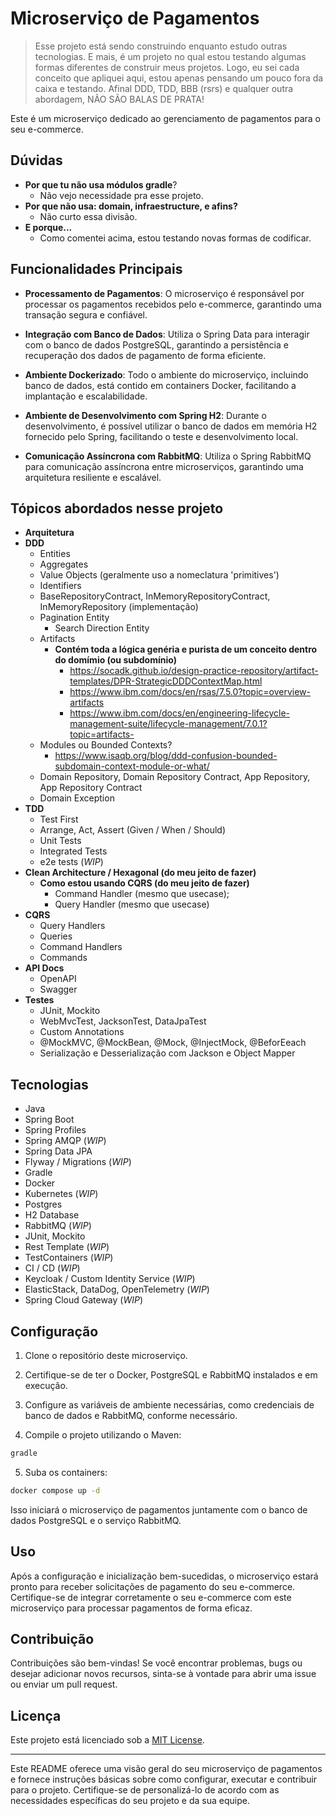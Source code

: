 # Microserviço de Pagamentos

> Esse projeto está sendo construindo enquanto estudo outras tecnologias. E mais, é um projeto no qual estou testando algumas formas diferentes de construir meus projetos.
> Logo, eu sei cada conceito que apliquei aqui, estou apenas pensando um pouco fora da caixa e testando.
> Afinal DDD, TDD, BBB (rsrs) e qualquer outra abordagem, NÃO SÃO BALAS DE PRATA!

Este é um microserviço dedicado ao gerenciamento de pagamentos para o seu e-commerce.

## Dúvidas
- **Por que tu não usa módulos gradle**?
  - Não vejo necessidade pra esse projeto.
- **Por que não usa: domain, infraestructure, e afins?**
  - Não curto essa divisão.
- **E porque...**
  - Como comentei acima, estou testando novas formas de codificar.

## Funcionalidades Principais

- **Processamento de Pagamentos**: O microserviço é responsável por processar os pagamentos recebidos pelo e-commerce, garantindo uma transação segura e confiável.

- **Integração com Banco de Dados**: Utiliza o Spring Data para interagir com o banco de dados PostgreSQL, garantindo a persistência e recuperação dos dados de pagamento de forma eficiente.

- **Ambiente Dockerizado**: Todo o ambiente do microserviço, incluindo banco de dados, está contido em containers Docker, facilitando a implantação e escalabilidade.

- **Ambiente de Desenvolvimento com Spring H2**: Durante o desenvolvimento, é possível utilizar o banco de dados em memória H2 fornecido pelo Spring, facilitando o teste e desenvolvimento local.

- **Comunicação Assíncrona com RabbitMQ**: Utiliza o Spring RabbitMQ para comunicação assíncrona entre microserviços, garantindo uma arquitetura resiliente e escalável.

## Tópicos abordados nesse projeto
- **Arquitetura**
- **DDD**
  - Entities
  - Aggregates
  - Value Objects (geralmente uso a nomeclatura 'primitives')
  - Identifiers
  - BaseRepositoryContract, InMemoryRepositoryContract, InMemoryRepository (implementação)
  - Pagination Entity
    - Search Direction Entity
  - Artifacts
    - **Contém toda a lógica genéria e purista de um conceito dentro do domímio (ou subdomínio)**
      - https://socadk.github.io/design-practice-repository/artifact-templates/DPR-StrategicDDDContextMap.html
      - https://www.ibm.com/docs/en/rsas/7.5.0?topic=overview-artifacts
      - https://www.ibm.com/docs/en/engineering-lifecycle-management-suite/lifecycle-management/7.0.1?topic=artifacts-
  - Modules ou Bounded Contexts?
    - https://www.isaqb.org/blog/ddd-confusion-bounded-subdomain-context-module-or-what/
  - Domain Repository, Domain Repository Contract, App Repository, App Repository Contract
  - Domain Exception
- **TDD**
  - Test First
  - Arrange, Act, Assert (Given / When / Should)
  - Unit Tests
  - Integrated Tests
  - e2e tests (_WIP_)
- **Clean Architecture / Hexagonal (do meu jeito de fazer)**
  - **Como estou usando CQRS (do meu jeito de fazer)**
    - Command Handler (mesmo que usecase);
    - Query Handler (mesmo que usecase)
- **CQRS**
  - Query Handlers
  - Queries
  - Command Handlers
  - Commands
- **API Docs**
  - OpenAPI
  - Swagger
- **Testes**
  - JUnit, Mockito
  - WebMvcTest, JacksonTest, DataJpaTest
  - Custom Annotations
  - @MockMVC, @MockBean, @Mock, @InjectMock, @BeforEeach
  - Serialização e Desserialização com Jackson e Object Mapper

## Tecnologias

- Java
- Spring Boot
- Spring Profiles
- Spring AMQP (_WIP_)
- Spring Data JPA
- Flyway / Migrations (_WIP_)
- Gradle
- Docker
- Kubernetes (_WIP_)
- Postgres
- H2 Database
- RabbitMQ (_WIP_)
- JUnit, Mockito
- Rest Template (_WIP_)
- TestContainers (_WIP_)
- CI / CD (_WIP_)
- Keycloak  / Custom Identity Service (_WIP_)
- ElasticStack, DataDog, OpenTelemetry (_WIP_)
- Spring Cloud Gateway (_WIP_)

## Configuração

1. Clone o repositório deste microserviço.

2. Certifique-se de ter o Docker, PostgreSQL e RabbitMQ instalados e em execução.

3. Configure as variáveis de ambiente necessárias, como credenciais de banco de dados e RabbitMQ, conforme necessário.

4. Compile o projeto utilizando o Maven:

```bash
gradle
```

5. Suba os containers:

```bash
docker compose up -d
```

Isso iniciará o microserviço de pagamentos juntamente com o banco de dados PostgreSQL e o serviço RabbitMQ.

## Uso

Após a configuração e inicialização bem-sucedidas, o microserviço estará pronto para receber solicitações de pagamento do seu e-commerce. Certifique-se de integrar corretamente o seu e-commerce com este microserviço para processar pagamentos de forma eficaz.

## Contribuição

Contribuições são bem-vindas! Se você encontrar problemas, bugs ou desejar adicionar novos recursos, sinta-se à vontade para abrir uma issue ou enviar um pull request.

## Licença

Este projeto está licenciado sob a [MIT License](LICENSE).

---

Este README oferece uma visão geral do seu microserviço de pagamentos e fornece instruções básicas sobre como configurar, executar e contribuir para o projeto. Certifique-se de personalizá-lo de acordo com as necessidades específicas do seu projeto e da sua equipe.
